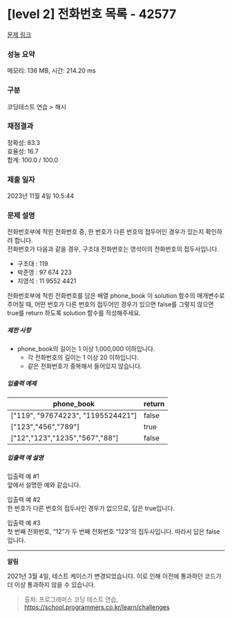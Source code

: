 # [level 2] 전화번호 목록 - 42577 

[문제 링크](https://school.programmers.co.kr/learn/courses/30/lessons/42577) 

### 성능 요약

메모리: 136 MB, 시간: 214.20 ms

### 구분

코딩테스트 연습 > 해시

### 채점결과

정확성: 83.3<br/>효율성: 16.7<br/>합계: 100.0 / 100.0

### 제출 일자

2023년 11월 4일 10:5:44

### 문제 설명

<p style="user-select: auto;">전화번호부에 적힌 전화번호 중, 한 번호가 다른 번호의 접두어인 경우가 있는지 확인하려 합니다.<br style="user-select: auto;">
전화번호가 다음과 같을 경우, 구조대 전화번호는 영석이의 전화번호의 접두사입니다.</p>

<ul style="user-select: auto;">
<li style="user-select: auto;">구조대 : 119</li>
<li style="user-select: auto;">박준영 : 97 674 223</li>
<li style="user-select: auto;">지영석 : 11 9552 4421</li>
</ul>

<p style="user-select: auto;">전화번호부에 적힌 전화번호를 담은 배열 phone_book 이 solution 함수의 매개변수로 주어질 때, 어떤 번호가 다른 번호의 접두어인 경우가 있으면 false를 그렇지 않으면 true를 return 하도록 solution 함수를 작성해주세요.</p>

<h5 style="user-select: auto;">제한 사항</h5>

<ul style="user-select: auto;">
<li style="user-select: auto;">phone_book의 길이는 1 이상 1,000,000 이하입니다.

<ul style="user-select: auto;">
<li style="user-select: auto;">각 전화번호의 길이는 1 이상 20 이하입니다.</li>
<li style="user-select: auto;">같은 전화번호가 중복해서 들어있지 않습니다.</li>
</ul></li>
</ul>

<h5 style="user-select: auto;">입출력 예제</h5>
<table class="table" style="user-select: auto;">
        <thead style="user-select: auto;"><tr style="user-select: auto;">
<th style="user-select: auto;">phone_book</th>
<th style="user-select: auto;">return</th>
</tr>
</thead>
        <tbody style="user-select: auto;"><tr style="user-select: auto;">
<td style="user-select: auto;">["119", "97674223", "1195524421"]</td>
<td style="user-select: auto;">false</td>
</tr>
<tr style="user-select: auto;">
<td style="user-select: auto;">["123","456","789"]</td>
<td style="user-select: auto;">true</td>
</tr>
<tr style="user-select: auto;">
<td style="user-select: auto;">["12","123","1235","567","88"]</td>
<td style="user-select: auto;">false</td>
</tr>
</tbody>
      </table>
<h5 style="user-select: auto;">입출력 예 설명</h5>

<p style="user-select: auto;">입출력 예 #1<br style="user-select: auto;">
앞에서 설명한 예와 같습니다.</p>

<p style="user-select: auto;">입출력 예 #2<br style="user-select: auto;">
한 번호가 다른 번호의 접두사인 경우가 없으므로, 답은 true입니다.</p>

<p style="user-select: auto;">입출력 예 #3<br style="user-select: auto;">
첫 번째 전화번호, “12”가 두 번째 전화번호 “123”의 접두사입니다. 따라서 답은 false입니다.</p>

<hr style="user-select: auto;">

<p style="user-select: auto;"><strong style="user-select: auto;">알림</strong></p>

<p style="user-select: auto;">2021년 3월 4일, 테스트 케이스가 변경되었습니다. 이로 인해 이전에 통과하던 코드가 더 이상 통과하지 않을 수 있습니다.</p>


> 출처: 프로그래머스 코딩 테스트 연습, https://school.programmers.co.kr/learn/challenges